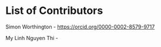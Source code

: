# List of Contributors

Simon Worthington - https://orcid.org/0000-0002-8579-9717

My Linh Nguyen Thi - 
